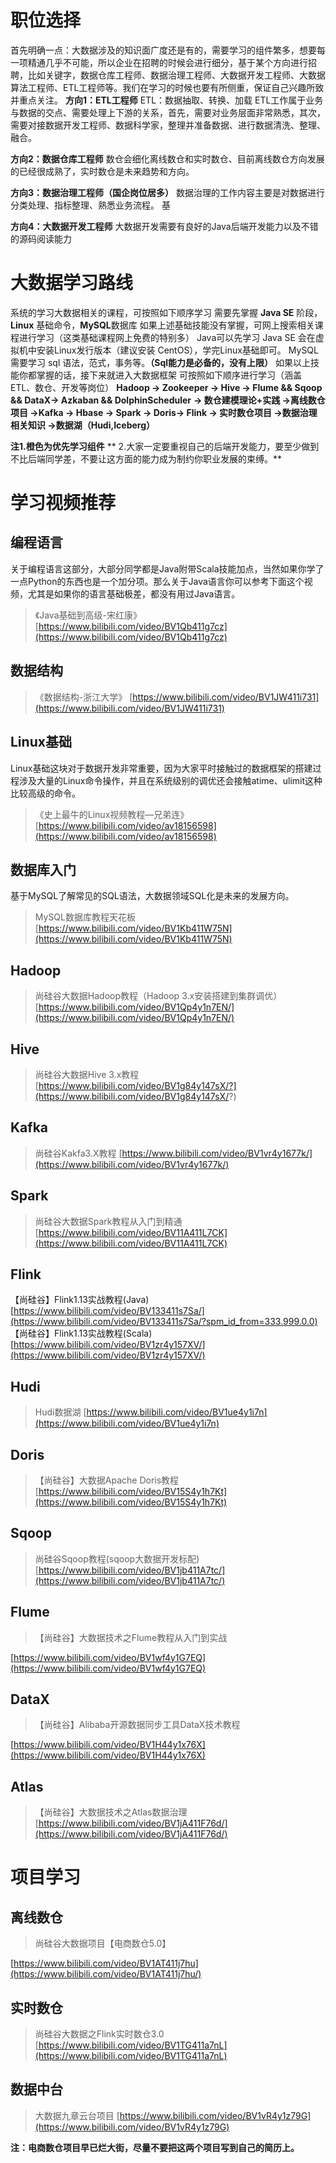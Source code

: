 # 职位选择
首先明确一点：大数据涉及的知识面广度还是有的，需要学习的组件繁多，想要每一项精通几乎不可能，所以企业在招聘的时候会进行细分，基于某个方向进行招聘，比如关键字，数据仓库工程师、数据治理工程师、大数据开发工程师、大数据算法工程师、ETL工程师等。我们在学习的时候也要有所侧重，保证自己兴趣所致并重点关注。
**方向1：ETL工程师**
ETL：数据抽取、转换、加载
ETL工作属于业务与数据的交点、需要处理上下游的关系，首先，需要对业务层面非常熟悉，其次，需要对接数据开发工程师、数据科学家，整理并准备数据、进行数据清洗、整理、融合。

**方向2：数据仓库工程师**
数仓会细化离线数仓和实时数仓、目前离线数仓方向发展的已经很成熟了，实时数仓是未来趋势和方向。

**方向3：数据治理工程师（国企岗位居多）**
数据治理的工作内容主要是对数据进行分类处理、指标整理、熟悉业务流程。
基

**方向4：大数据开发工程师**
大数据开发需要有良好的Java后端开发能力以及不错的源码阅读能力


# 大数据学习路线
系统的学习大数据相关的课程，可按照如下顺序学习
需要先掌握 **Java SE** 阶段，**Linux** 基础命令，**MySQL**数据库
如果上述基础技能没有掌握，可网上搜索相关课程进行学习（这类基础课程网上免费的特别多）
Java可以先学习 Java SE 
会在虚拟机中安装Linux发行版本（建议安装 CentOS），学完Linux基础即可。
MySQL需要学习 sql 语法，范式，事务等。**（Sql能力是必备的，没有上限）**
如果以上技能你都掌握的话，接下来就进入大数据框架
可按照如下顺序进行学习（涵盖ETL、数仓、开发等岗位）
**Hadoop -> Zookeeper -> Hive -> Flume && Sqoop &&  DataX-> Azkaban && DolphinScheduler** **-> 数仓建模理论+实践 ->离线数仓项目 ->Kafka  -> Hbase -> Spark -> Doris-> Flink -> 实时数仓项目 ->数据治理相关知识 ->数据湖（Hudi,Iceberg）**

**注1.橙色为优先学习组件**
**    2.大家一定要重视自己的后端开发能力，要至少做到不比后端同学差，不要让这方面的能力成为制约你职业发展的束缚。**
# 学习视频推荐
## 编程语言
关于编程语言这部分，大部分同学都是Java附带Scala技能加点，当然如果你学了一点Python的东西也是一个加分项。那么关于Java语言你可以参考下面这个视频，尤其是如果你的语言基础极差，都没有用过Java语言。
> 《Java基础到高级-宋红康》
> [https://www.bilibili.com/video/BV1Qb411g7cz](https://www.bilibili.com/video/BV1Qb411g7cz)

## 数据结构
> 《数据结构-浙江大学》
> [https://www.bilibili.com/video/BV1JW411i731](https://www.bilibili.com/video/BV1JW411i731)

## Linux基础
Linux基础这块对于数据开发非常重要，因为大家平时接触过的数据框架的搭建过程涉及大量的Linux命令操作，并且在系统级别的调优还会接触atime、ulimit这种比较高级的命令。
> 《史上最牛的Linux视频教程—兄弟连》
> [https://www.bilibili.com/video/av18156598](https://www.bilibili.com/video/av18156598)

## 数据库入门
基于MySQL了解常见的SQL语法，大数据领域SQL化是未来的发展方向。
> MySQL数据库教程天花板
> [https://www.bilibili.com/video/BV1Kb411W75N](https://www.bilibili.com/video/BV1Kb411W75N)

## Hadoop
> 尚硅谷大数据Hadoop教程（Hadoop 3.x安装搭建到集群调优）
> [https://www.bilibili.com/video/BV1Qp4y1n7EN/](https://www.bilibili.com/video/BV1Qp4y1n7EN/)

## Hive
> 尚硅谷大数据Hive 3.x教程
> [https://www.bilibili.com/video/BV1g84y147sX/?](https://www.bilibili.com/video/BV1g84y147sX/?)

## Kafka
> 尚硅谷Kakfa3.X教程
> [https://www.bilibili.com/video/BV1vr4y1677k/](https://www.bilibili.com/video/BV1vr4y1677k/)

## Spark
> 尚硅谷大数据Spark教程从入门到精通
> [https://www.bilibili.com/video/BV11A411L7CK](https://www.bilibili.com/video/BV11A411L7CK)

## Flink
【尚硅谷】Flink1.13实战教程(Java)
[https://www.bilibili.com/video/BV133411s7Sa/](https://www.bilibili.com/video/BV133411s7Sa/?spm_id_from=333.999.0.0)
【尚硅谷】Flink1.13实战教程(Scala)
[https://www.bilibili.com/video/BV1zr4y157XV/](https://www.bilibili.com/video/BV1zr4y157XV/)
## Hudi
> Hudi数据湖
> [https://www.bilibili.com/video/BV1ue4y1i7n](https://www.bilibili.com/video/BV1ue4y1i7n)

## Doris
> 【尚硅谷】大数据Apache Doris教程
> [https://www.bilibili.com/video/BV15S4y1h7Kt](https://www.bilibili.com/video/BV15S4y1h7Kt)

## Sqoop
> 尚硅谷Sqoop教程(sqoop大数据开发标配)
> [https://www.bilibili.com/video/BV1jb411A7tc/](https://www.bilibili.com/video/BV1jb411A7tc/)

## Flume
> 【尚硅谷】大数据技术之Flume教程从入门到实战

[https://www.bilibili.com/video/BV1wf4y1G7EQ](https://www.bilibili.com/video/BV1wf4y1G7EQ)

## DataX
> 【尚硅谷】Alibaba开源数据同步工具DataX技术教程

[https://www.bilibili.com/video/BV1H44y1x76X](https://www.bilibili.com/video/BV1H44y1x76X)
## Atlas
> 【尚硅谷】大数据技术之Atlas数据治理
> [https://www.bilibili.com/video/BV1jA411F76d/](https://www.bilibili.com/video/BV1jA411F76d/)

# 项目学习
## 离线数仓
> 尚硅谷大数据项目【电商数仓5.0】

[https://www.bilibili.com/video/BV1AT411j7hu](https://www.bilibili.com/video/BV1AT411j7hu/)
## 实时数仓
> 尚硅谷大数据之Flink实时数仓3.0
> [https://www.bilibili.com/video/BV1TG411a7nL](https://www.bilibili.com/video/BV1TG411a7nL)

## 数据中台
> 大数据九章云台项目
> [https://www.bilibili.com/video/BV1vR4y1z79G](https://www.bilibili.com/video/BV1vR4y1z79G)

**注：电商数仓项目早已烂大街，尽量不要把这两个项目写到自己的简历上。**
